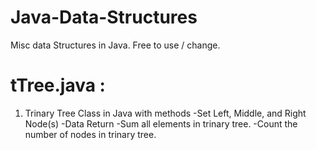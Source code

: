 # Java-Data-Structures
Misc data Structures in Java. Free to use / change.

# tTree.java :
  1. Trinary Tree Class in Java with methods
    -Set Left, Middle, and Right Node(s)
    -Data Return
    -Sum all elements in trinary tree.
    -Count the number of nodes in trinary tree.
